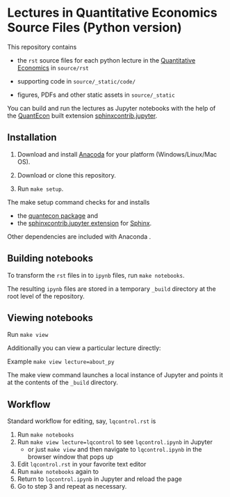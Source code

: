 
# Lectures in Quantitative Economics Source Files (Python version)

This repository contains 

* the `rst` source files for each python lecture in the [Quantitative Economics](https://lectures.quantecon.org/) in `source/rst`

* supporting code in `source/_static/code/`

* figures, PDFs and other static assets in `source/_static`

You can build and run the lectures as Jupyter notebooks with the help of the [QuantEcon](https://quantecon.org/) built extension [sphinxcontrib.jupyter](https://github.com/QuantEcon/sphinxcontrib-jupyter).


## Installation

1) Download and install [Anacoda](https://www.anaconda.com/distribution/) for your platform (Windows/Linux/Mac OS).

2) Download or clone this repository.

3) Run `make setup`.

The make setup command checks for and installs 

* the [quantecon package](https://pypi.org/project/quantecon/) and 
* the [sphinxcontrib.jupyter extension](https://pypi.org/project/sphinxcontrib-jupyter/) for [Sphinx](https://www.sphinx-doc.org/). 

Other dependencies are included with Anaconda .


## Building notebooks

To transform the `rst` files in to `ipynb` files, run `make notebooks`.

The resulting `ipynb` files are stored in a temporary `_build` directory at the root level of the repository.


## Viewing notebooks

Run `make view`

Additionally you can view a particular lecture directly:

Example `make view lecture=about_py`

The make view command launches a local instance of Jupyter and points it at
the contents of the `_build` directory.


## Workflow

Standard workflow for editing, say, `lqcontrol.rst` is 

1. Run `make notebooks`
1. Run `make view lecture=lqcontrol` to see `lqcontrol.ipynb` in Jupyter
    * or just `make view` and then navigate to `lqcontrol.ipynb` in the browser window that pops up
1.  Edit `lqcontrol.rst` in your favorite text editor 
1. Run `make notebooks` again to 
1. Return to `lqcontrol.ipynb` in Jupyter and reload the page
1. Go to step 3 and repeat as necessary.


